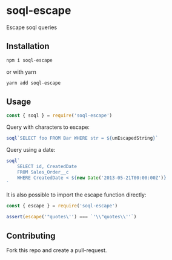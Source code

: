 # soql-escape

Escape soql queries

## Installation

```sh
npm i soql-escape
```

or with yarn

```sh
yarn add soql-escape
```

## Usage

```js
const { soql } = require('soql-escape')
```

Query with characters to escape:

```js
soql`SELECT foo FROM Bar WHERE str = ${unEscapedString}`
```

Query using a date:

```js
soql`
    SELECT id, CreatedDate
    FROM Sales_Order__c
    WHERE CreatedDate < ${new Date('2013-05-21T00:00:00Z')}
`
```

It is also possible to import the escape function directly:

```js
const { escape } = require('soql-escape')

assert(escape('"quotes\'') === `'\\"quotes\\''`)
```

## Contributing

Fork this repo and create a pull-request.